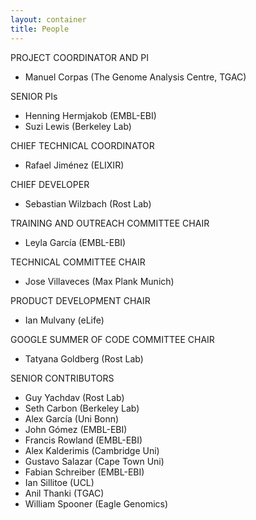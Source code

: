 ```yaml
---
layout: container
title: People
---
```




PROJECT COORDINATOR AND PI

* Manuel Corpas (The Genome Analysis Centre, TGAC) 

SENIOR PIs

* Henning Hermjakob (EMBL-EBI)
* Suzi Lewis (Berkeley Lab)

CHIEF TECHNICAL COORDINATOR

* Rafael Jiménez (ELIXIR)

CHIEF DEVELOPER

* Sebastian Wilzbach (Rost Lab)

TRAINING AND OUTREACH COMMITTEE CHAIR

* Leyla García (EMBL-EBI)

TECHNICAL COMMITTEE CHAIR

* Jose Villaveces (Max Plank Munich)

PRODUCT DEVELOPMENT CHAIR

* Ian Mulvany (eLife)

GOOGLE SUMMER OF CODE COMMITTEE CHAIR

* Tatyana Goldberg (Rost Lab)

SENIOR CONTRIBUTORS

* Guy Yachdav (Rost Lab)
* Seth Carbon (Berkeley Lab)
* Alex García (Uni Bonn)
* John Gómez (EMBL-EBI)
* Francis Rowland (EMBL-EBI)
* Alex Kalderimis (Cambridge Uni)
* Gustavo Salazar (Cape Town Uni)
* Fabian Schreiber (EMBL-EBI)
* Ian Sillitoe (UCL)
* Anil Thanki (TGAC)
* William Spooner (Eagle Genomics)
